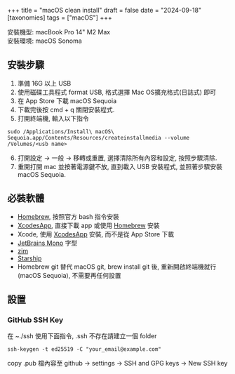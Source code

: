 +++
title = "macOS clean install"
draft = false
date = "2024-09-18"
[taxonomies]
tags = ["macOS"]
+++

安裝機型: macBook Pro 14" M2 Max  
安裝環境: macOS Sonoma 

## 安裝步驟

1. 準備 16G 以上 USB
2. 使用磁碟工具程式 format USB, 格式選擇 Mac OS擴充格式(日誌式) 即可
3. 在 App Store 下載 macOS Sequoia
4. 下載完後按 cmd + q 關閉安裝程式.
5. 打開終端機, 輸入以下指令

```
sudo /Applications/Install\ macOS\ Sequoia.app/Contents/Resources/createinstallmedia --volume /Volumes/<usb name>
```
6. 打開設定 -> 一般 -> 移轉或重置, 選擇清除所有內容和設定, 按照步驟清除.
7. 重開打開 mac 並按著電源鍵不放, 直到載入 USB 安裝程式, 並照著步驟安裝 macOS Sequoia.

## 必裝軟體

- [Homebrew], 按照官方 bash 指令安裝
- [XcodesApp], 直接下載 app 或使用 [Homebrew] 安裝
- Xcode, 使用 [XcodesApp] 安裝, 而不是從 App Store 下載
- [JetBrains Mono] 字型
- [zim]
- [Starship]
- Homebrew git 替代 macOS git, brew install git 後, 重新開啟終端機就行 (macOS Sequoia), 不需要再任何設置

## 設置

### GitHub SSH Key

在 ~./ssh 使用下面指令, .ssh 不存在請建立一個 folder

```
ssh-keygen -t ed25519 -C "your_email@example.com"
```

copy .pub 檔內容至 github -> settings -> SSH and GPG keys -> New SSH key



[Homebrew]: https://brew.sh
[XcodesApp]: https://github.com/XcodesOrg/XcodesApp
[JetBrains Mono]: https://www.jetbrains.com/lp/mono/
[zim]: https://github.com/zimfw/zimfw
[Starship]: https://starship.rs



